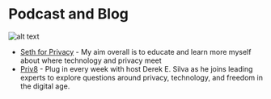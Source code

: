 # Podcast and Blog

![alt text](https://github.com/Msiusko/web3privacy/blob/main/static-assets/Podcasts%20%26%20blogs.png?raw=true)

- [Seth for Privacy](https://sethforprivacy.com) - My aim overall is to educate and learn more myself about where
  technology and privacy meet
- [Priv8](https://www.orchid.com/podcast/) - Plug in every week with host Derek E. Silva as he joins leading experts to
  explore questions around privacy, technology, and freedom in the digital age.
